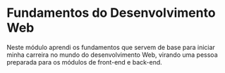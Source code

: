 # Fundamentos do Desenvolvimento Web
Neste módulo aprendi os fundamentos que servem de base para iniciar minha carreira no mundo do desenvolvimento Web, virando uma pessoa preparada para os módulos de front-end e back-end.